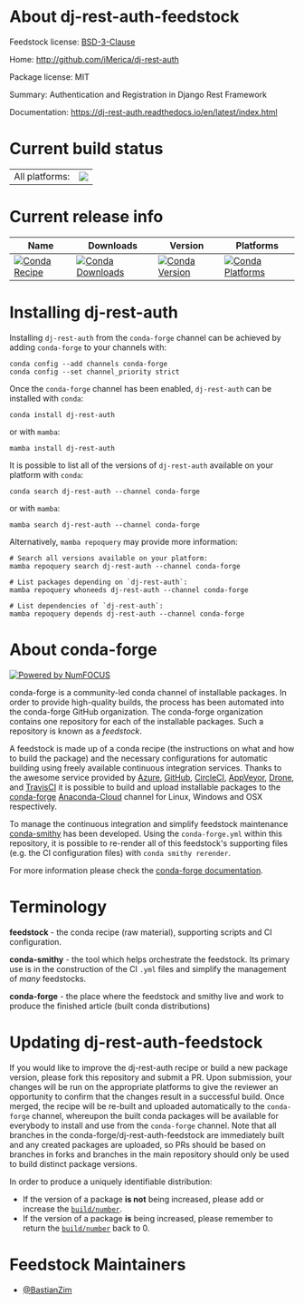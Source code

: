 About dj-rest-auth-feedstock
============================

Feedstock license: [BSD-3-Clause](https://github.com/conda-forge/dj-rest-auth-feedstock/blob/main/LICENSE.txt)

Home: http://github.com/iMerica/dj-rest-auth

Package license: MIT

Summary: Authentication and Registration in Django Rest Framework

Documentation: https://dj-rest-auth.readthedocs.io/en/latest/index.html

Current build status
====================


<table><tr><td>All platforms:</td>
    <td>
      <a href="https://dev.azure.com/conda-forge/feedstock-builds/_build/latest?definitionId=13330&branchName=main">
        <img src="https://dev.azure.com/conda-forge/feedstock-builds/_apis/build/status/dj-rest-auth-feedstock?branchName=main">
      </a>
    </td>
  </tr>
</table>

Current release info
====================

| Name | Downloads | Version | Platforms |
| --- | --- | --- | --- |
| [![Conda Recipe](https://img.shields.io/badge/recipe-dj--rest--auth-green.svg)](https://anaconda.org/conda-forge/dj-rest-auth) | [![Conda Downloads](https://img.shields.io/conda/dn/conda-forge/dj-rest-auth.svg)](https://anaconda.org/conda-forge/dj-rest-auth) | [![Conda Version](https://img.shields.io/conda/vn/conda-forge/dj-rest-auth.svg)](https://anaconda.org/conda-forge/dj-rest-auth) | [![Conda Platforms](https://img.shields.io/conda/pn/conda-forge/dj-rest-auth.svg)](https://anaconda.org/conda-forge/dj-rest-auth) |

Installing dj-rest-auth
=======================

Installing `dj-rest-auth` from the `conda-forge` channel can be achieved by adding `conda-forge` to your channels with:

```
conda config --add channels conda-forge
conda config --set channel_priority strict
```

Once the `conda-forge` channel has been enabled, `dj-rest-auth` can be installed with `conda`:

```
conda install dj-rest-auth
```

or with `mamba`:

```
mamba install dj-rest-auth
```

It is possible to list all of the versions of `dj-rest-auth` available on your platform with `conda`:

```
conda search dj-rest-auth --channel conda-forge
```

or with `mamba`:

```
mamba search dj-rest-auth --channel conda-forge
```

Alternatively, `mamba repoquery` may provide more information:

```
# Search all versions available on your platform:
mamba repoquery search dj-rest-auth --channel conda-forge

# List packages depending on `dj-rest-auth`:
mamba repoquery whoneeds dj-rest-auth --channel conda-forge

# List dependencies of `dj-rest-auth`:
mamba repoquery depends dj-rest-auth --channel conda-forge
```


About conda-forge
=================

[![Powered by
NumFOCUS](https://img.shields.io/badge/powered%20by-NumFOCUS-orange.svg?style=flat&colorA=E1523D&colorB=007D8A)](https://numfocus.org)

conda-forge is a community-led conda channel of installable packages.
In order to provide high-quality builds, the process has been automated into the
conda-forge GitHub organization. The conda-forge organization contains one repository
for each of the installable packages. Such a repository is known as a *feedstock*.

A feedstock is made up of a conda recipe (the instructions on what and how to build
the package) and the necessary configurations for automatic building using freely
available continuous integration services. Thanks to the awesome service provided by
[Azure](https://azure.microsoft.com/en-us/services/devops/), [GitHub](https://github.com/),
[CircleCI](https://circleci.com/), [AppVeyor](https://www.appveyor.com/),
[Drone](https://cloud.drone.io/welcome), and [TravisCI](https://travis-ci.com/)
it is possible to build and upload installable packages to the
[conda-forge](https://anaconda.org/conda-forge) [Anaconda-Cloud](https://anaconda.org/)
channel for Linux, Windows and OSX respectively.

To manage the continuous integration and simplify feedstock maintenance
[conda-smithy](https://github.com/conda-forge/conda-smithy) has been developed.
Using the ``conda-forge.yml`` within this repository, it is possible to re-render all of
this feedstock's supporting files (e.g. the CI configuration files) with ``conda smithy rerender``.

For more information please check the [conda-forge documentation](https://conda-forge.org/docs/).

Terminology
===========

**feedstock** - the conda recipe (raw material), supporting scripts and CI configuration.

**conda-smithy** - the tool which helps orchestrate the feedstock.
                   Its primary use is in the construction of the CI ``.yml`` files
                   and simplify the management of *many* feedstocks.

**conda-forge** - the place where the feedstock and smithy live and work to
                  produce the finished article (built conda distributions)


Updating dj-rest-auth-feedstock
===============================

If you would like to improve the dj-rest-auth recipe or build a new
package version, please fork this repository and submit a PR. Upon submission,
your changes will be run on the appropriate platforms to give the reviewer an
opportunity to confirm that the changes result in a successful build. Once
merged, the recipe will be re-built and uploaded automatically to the
`conda-forge` channel, whereupon the built conda packages will be available for
everybody to install and use from the `conda-forge` channel.
Note that all branches in the conda-forge/dj-rest-auth-feedstock are
immediately built and any created packages are uploaded, so PRs should be based
on branches in forks and branches in the main repository should only be used to
build distinct package versions.

In order to produce a uniquely identifiable distribution:
 * If the version of a package **is not** being increased, please add or increase
   the [``build/number``](https://docs.conda.io/projects/conda-build/en/latest/resources/define-metadata.html#build-number-and-string).
 * If the version of a package **is** being increased, please remember to return
   the [``build/number``](https://docs.conda.io/projects/conda-build/en/latest/resources/define-metadata.html#build-number-and-string)
   back to 0.

Feedstock Maintainers
=====================

* [@BastianZim](https://github.com/BastianZim/)

